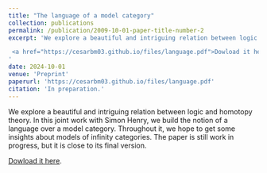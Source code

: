```yaml
---
title: "The language of a model category"
collection: publications
permalink: /publication/2009-10-01-paper-title-number-2
excerpt: 'We explore a beautiful and intriguing relation between logic and homotopy theory. In this joint work with Simon Henry, we build the notion of a language over a model category. Throughout it, we hope to get some insights about models of infinity categories. The paper is still work in progress, but it is close to its final version.

 <a href="https://cesarbm03.github.io/files/language.pdf">Dowload it here</a>.
'
date: 2024-10-01
venue: 'Preprint'
paperurl: 'https://cesarbm03.github.io/files/language.pdf'
citation: 'In preparation.'
---
```


 We explore a beautiful and intriguing relation between logic and homotopy theory. In this joint work with Simon Henry, we build the notion of a language over a model category. Throughout it, we hope to get some insights about models of infinity categories. The paper is still work in progress, but it is close to its final version.

 <a href="https://cesarbm03.github.io/files/language.pdf">Dowload it here</a>.
